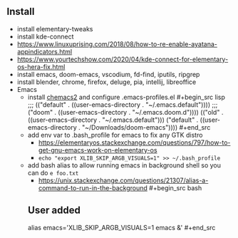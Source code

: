 ## Install
- install elementary-tweaks
- install kde-connect
 - https://www.linuxuprising.com/2018/08/how-to-re-enable-ayatana-appindicators.html
 - https://www.yourtechshow.com/2020/04/kde-connect-for-elementary-os-hera-fix.html
- install emacs, doom-emacs, vscodium, fd-find, iputils, ripgrep
- install blender, chrome, firefox, deluge, pia, intellij, libreoffice
- Emacs
  - install [chemacs2](https://github.com/plexus/chemacs2) and configure .emacs-profiles.el 
  #+begin_src lisp
  ;;; (("default" . ((user-emacs-directory . "~/.emacs.default"))))
  ;;; ("doom" . ((user-emacs-directory . "~/.emacs.doom.d"))))
  (("old" . ((user-emacs-directory . "~/.emacs.default")))
  ("default" . ((user-emacs-directory . "~/Downloads/doom-emacs"))))
  #+end_src
  - add env var to .bash_profile for emacs to fix any GTK distro
    - https://elementaryos.stackexchange.com/questions/797/how-to-get-gnu-emacs-work-on-elementary-os
    - `echo "export XLIB_SKIP_ARGB_VISUALS=1" >> ~/.bash_profile`
  - add bash alias to allow running emacs in background shell so you can do `e foo.txt`
    - https://unix.stackexchange.com/questions/21307/alias-a-command-to-run-in-the-background
    #+begin_src bash
    ## User added
    alias emacs='XLIB_SKIP_ARGB_VISUALS=1 emacs &'
   #+end_src

